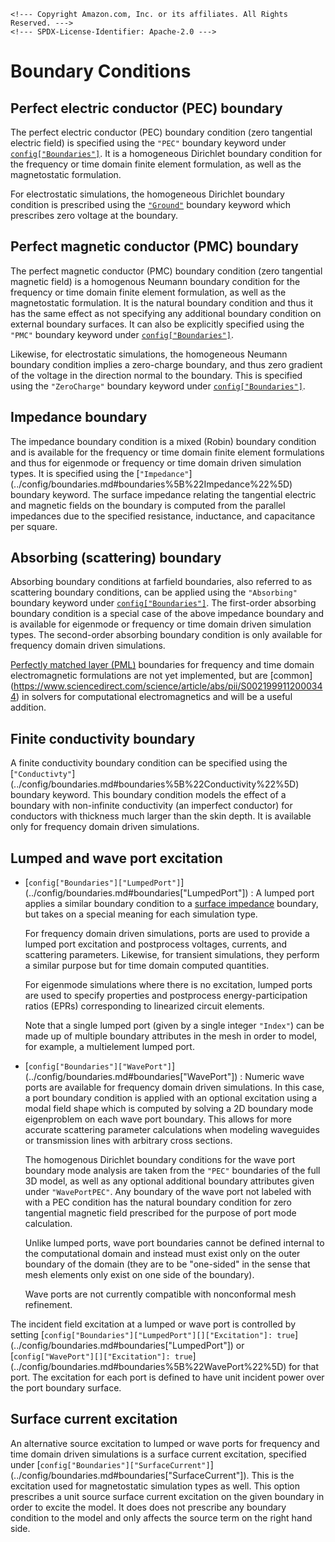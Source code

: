 ```@raw html
<!--- Copyright Amazon.com, Inc. or its affiliates. All Rights Reserved. --->
<!--- SPDX-License-Identifier: Apache-2.0 --->
```

# Boundary Conditions

## Perfect electric conductor (PEC) boundary

The perfect electric conductor (PEC) boundary condition (zero tangential electric field) is
specified using the `"PEC"` boundary keyword under
[`config["Boundaries"]`](../config/boundaries.md#boundaries%5B%22PEC%22%5D). It is a
homogeneous Dirichlet boundary condition for the frequency or time domain finite element
formulation, as well as the magnetostatic formulation.

For electrostatic simulations, the homogeneous Dirichlet boundary condition is prescribed
using the [`"Ground"`](../config/boundaries.md#boundaries%5B%22Ground%22%5D) boundary
keyword which prescribes zero voltage at the boundary.

## Perfect magnetic conductor (PMC) boundary

The perfect magnetic conductor (PMC) boundary condition (zero tangential magnetic field) is
a homogenous Neumann boundary condition for the frequency or time domain finite element
formulation, as well as the magnetostatic formulation. It is the natural boundary condition
and thus it has the same effect as not specifying any additional boundary condition on
external boundary surfaces. It can also be explicitly specified using the `"PMC"` boundary
keyword under [`config["Boundaries"]`](../config/boundaries.md#boundaries%5B%22PMC%22%5D).

Likewise, for electrostatic simulations, the homogeneous Neumann boundary condition implies
a zero-charge boundary, and thus zero gradient of the voltage in the direction normal to the
boundary. This is specified using the `"ZeroCharge"` boundary keyword under
[`config["Boundaries"]`](../config/boundaries.md#boundaries%5B%22ZeroCharge%22%5D).

## Impedance boundary

The impedance boundary condition is a mixed (Robin) boundary condition and is available for
the frequency or time domain finite element formulations and thus for eigenmode or frequency
or time domain driven simulation types. It is specified using the [`"Impedance"`]
(../config/boundaries.md#boundaries%5B%22Impedance%22%5D) boundary keyword. The surface
impedance relating the tangential electric and magnetic fields on the boundary is computed
from the parallel impedances due to the specified resistance, inductance, and capacitance
per square.

## Absorbing (scattering) boundary

Absorbing boundary conditions at farfield boundaries, also referred to as scattering
boundary conditions, can be applied using the `"Absorbing"` boundary keyword under
[`config["Boundaries"]`](../config/boundaries.md#boundaries%5B%22Absorbing%22%5D). The
first-order absorbing boundary condition is a special case of the above impedance boundary
and is available for eigenmode or frequency or time domain driven simulation types. The
second-order absorbing boundary condition is only available for frequency domain driven
simulations.

[Perfectly matched layer (PML)](https://en.wikipedia.org/wiki/Perfectly_matched_layer)
boundaries for frequency and time domain electromagnetic formulations are not yet
implemented, but are [common]
(https://www.sciencedirect.com/science/article/abs/pii/S0021999112000344) in solvers for
computational electromagnetics and will be a useful addition.

## Finite conductivity boundary

A finite conductivity boundary condition can be specified using the [`"Conductivty"`]
(../config/boundaries.md#boundaries%5B%22Conductivity%22%5D) boundary keyword. This boundary
condition models the effect of a boundary with non-infinite conductivity (an imperfect
conductor) for conductors with thickness much larger than the skin depth. It is available
only for frequency domain driven simulations.

## Lumped and wave port excitation

  - [`config["Boundaries"]["LumpedPort"]`]
    (../config/boundaries.md#boundaries["LumpedPort"]) :  A lumped port applies a similar
    boundary condition to a [surface impedance](#Impedance-boundary) boundary, but takes on
    a special meaning for each simulation type.
    
    For frequency domain driven simulations, ports are used to provide a lumped port
    excitation and postprocess voltages, currents, and scattering parameters. Likewise, for
    transient simulations, they perform a similar purpose but for time domain computed
    quantities.
    
    For eigenmode simulations where there is no excitation, lumped ports are used to specify
    properties and postprocess energy-participation ratios (EPRs) corresponding to
    linearized circuit elements.
    
    Note that a single lumped port (given by a single integer `"Index"`) can be made up of
    multiple boundary attributes in the mesh in order to model, for example, a multielement
    lumped port.

  - [`config["Boundaries"]["WavePort"]`]
    (../config/boundaries.md#boundaries["WavePort"]) :  Numeric wave ports are available for
    frequency domain driven simulations. In this case, a port boundary condition is applied
    with an optional excitation using a modal field shape which is computed by solving a 2D
    boundary mode eigenproblem on each wave port boundary. This allows for more accurate
    scattering parameter calculations when modeling waveguides or transmission lines with
    arbitrary cross sections.
    
    The homogenous Dirichlet boundary conditions for the wave port boundary mode analysis
    are taken from the `"PEC"` boundaries of the full 3D model, as well as any optional
    additional boundary attributes given under `"WavePortPEC"`. Any boundary of the wave
    port not labeled with with a PEC condition has the natural boundary condition for zero
    tangential magnetic field prescribed for the purpose of port mode calculation.
    
    Unlike lumped ports, wave port boundaries cannot be defined internal to the
    computational domain and instead must exist only on the outer boundary of the domain
    (they are to be  "one-sided" in the sense that mesh elements only exist on one side of
    the boundary).

    Wave ports are not currently compatible with nonconformal mesh refinement.

The incident field excitation at a lumped or wave port is controlled by setting
[`config["Boundaries"]["LumpedPort"][]["Excitation"]: true`]
(../config/boundaries.md#boundaries["LumpedPort"]) or
[`config["WavePort"][]["Excitation"]: true`]
(../config/boundaries.md#boundaries%5B%22WavePort%22%5D) for that port. The excitation for
each port is defined to have unit incident power over the port boundary surface.

## Surface current excitation

An alternative source excitation to lumped or wave ports for frequency and time domain
driven simulations is a surface current excitation, specified under
[`config["Boundaries"]["SurfaceCurrent"]`]
(../config/boundaries.md#boundaries["SurfaceCurrent"]). This is the excitation used for
magnetostatic simulation types as well. This option prescribes a unit source surface current
excitation on the given boundary in order to excite the model. It does does not prescribe
any boundary condition to the model and only affects the source term on the right hand side.
